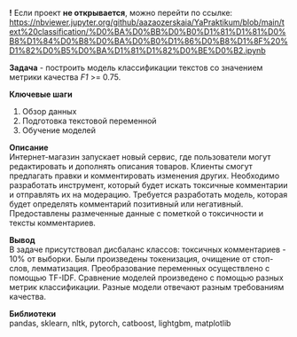 **!** Если проект **не открывается**, можно перейти по ссылке:
https://nbviewer.jupyter.org/github/aazaozerskaia/YaPraktikum/blob/main/text%20classification/%D0%BA%D0%BB%D0%B0%D1%81%D1%81%D0%B8%D1%84%D0%B8%D0%BA%D0%B0%D1%86%D0%B8%D1%8F%20%D1%82%D0%B5%D0%BA%D1%81%D1%82%D0%BE%D0%B2.ipynb


**Задача** - построить модель классификации текстов со значением метрики качества *F1* >= 0.75. 

**Ключевые шаги**  
1. Обзор данных
2. Подготовка текстовой переменной 
3. Обучение моделей

**Описание**  
Интернет-магазин запускает новый сервис, где пользователи могут редактировать и дополнять описания товаров. Клиенты смогут предлагать правки и комментировать изменения других. Необходимо разработать инструмент, который будет искать токсичные комментарии и отправлять их на модерацию. 
Требуется разработать модель, которая будет определять комментарий позитивный или негативный. Предоставлены размеченные данные с пометкой о токсичности и тексты комментариев.

**Вывод**  
В задаче присутствовал дисбаланс классов: токсичных комментариев - 10% от выборки. Были произведены токенизация, очищение от стоп-слов, лемматизация. Преобразование переменных осуществлено с помощью TF-IDF. Сравнение моделей произведено с помощью разных метрик классификации. Разные модели отвечают разным требованиям качества.

**Библиотеки**  
pandas, sklearn, nltk, pytorch, catboost, lightgbm, matplotlib 

